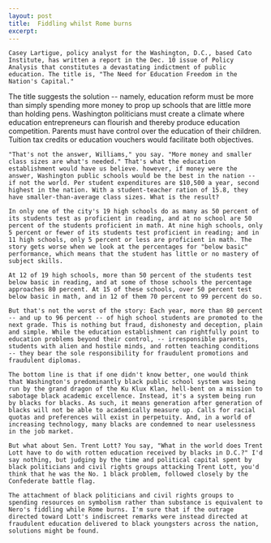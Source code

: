 ```yaml
---
layout: post
title:  Fiddling whilst Rome burns
excerpt:
---
```












	Casey Lartigue, policy analyst for the Washington, D.C., based Cato Institute, has written a report in the Dec. 10 issue of Policy Analysis that constitutes a devastating indictment of public education. The title is, "The Need for Education Freedom in the Nation's Capital."

The title suggests the solution -- namely, education reform must be more than simply spending more money to prop up schools that are little more than holding pens. Washington politicians must create a climate where education entrepreneurs can flourish and thereby produce education competition. Parents must have control over the education of their children. Tuition tax credits or education vouchers would facilitate both objectives.

	"That's not the answer, Williams," you say. "More money and smaller class sizes are what's needed." That's what the education establishment would have us believe. however, if money were the answer, Washington public schools would be the best in the nation -- if not the world. Per student expenditures are $10,500 a year, second highest in the nation. With a student-teacher ration of 15.8, they have smaller-than-average class sizes. What is the result?

	In only one of the city's 19 high schools do as many as 50 percent of its students test as proficient in reading, and at no school are 50 percent of the students proficient in math. At nine high schools, only 5 percent or fewer of its students test proficient in reading; and in 11 high schools, only 5 percent or less are proficient in math. The story gets worse when we look at the percentages for "below basic" performance, which means that the student has little or no mastery of subject skills.

	At 12 of 19 high schools, more than 50 percent of the students test below basic in reading, and at some of those schools the percentage approaches 80 percent. At 15 of these schools, over 50 percent test below basic in math, and in 12 of them 70 percent to 99 percent do so.

	But that's not the worst of the story: Each year, more than 80 percent -- and up to 96 percent -- of high school students are promoted to the next grade. This is nothing but fraud, dishonesty and deception, plain and simple. While the education establishment can rightfully point to education problems beyond their control, -- irresponsible parents, students with alien and hostile minds, and rotten teaching conditions -- they bear the sole responsibility for fraudulent promotions and fraudulent diplomas.

	The bottom line is that if one didn't know better, one would think that Washington's predominantly black public school system was being run by the grand dragon of the Ku Klux Klan, hell-bent on a mission to sabotage black academic excellence. Instead, it's a system being run by blacks for blacks. As such, it means generation after generation of  blacks will not be able to academically measure up. Calls for racial quotas and preferences will exist in perpetuity. And, in a world of increasing technology, many blacks are condemned to near uselessness in the job market.

	But what about Sen. Trent Lott? You say, "What in the world does Trent Lott have to do with rotten education received by blacks in D.C.?" I'd say nothing, but judging by the time and political capital spent by black politicians and civil rights groups attacking Trent Lott, you'd think that he was the No. 1 black problem, followed closely by the Confederate battle flag.

	The attachment of black politicians and civil rights groups to spending resources on symbolism rather than substance is equivalent to Nero's fiddling while Rome burns. I'm sure that if the outrage directed toward Lott's indiscreet remarks were instead directed at fraudulent education delivered to black youngsters across the nation, solutions might be found.


